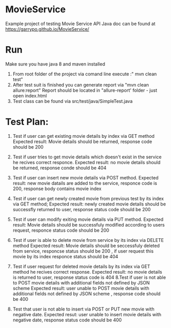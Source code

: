 # MovieService
Example project of testing Movie Service API
Java doc can be found at https://garrypo.github.io/MovieService/

# Run
Make sure you have java 8 and maven installed 
1. From root folder of the project via comand line execute :" mvn clean test"
2. After test suit is finished you can generate report via "mvn clean allure:report"
Report should be located in "allure-report' folder - just open index.html
3. Test class can be found via src/test/java/SimpleTest.java


# Test Plan:

1. Test if user can get existing movie details by index via GET method
  Expected result: Movie details should be returned, response code should be 200
  
2. Test if user tries to get movie details which doesn't exist in the service he recives correct responce.
   Expected result: no movie details should be returned, response conde should be 404
   
3. Test if user can insert new movie details via POST method.
    Expected result: new movie datails are added to the service, responce code is 200, response body contains movie index
    
4. Test if user can get newly created movie from previous test by its index via GET method;
    Expected result: newly created movie details should be successfly returned to user, response status code should be 200
5. Test if user can modify exiting movie details via PUT method.
    Expected result: Movie details should be successfuly modified according to users request, responce status code should be 200
6. Test if user is able to delete movie from service by its index via DELETE method
    Expected result: Movie details should be seccessfuly deleted from service, responcse status should be 200 , if user request this movie by its index responce status should be 404

7. Test if user request for deleted movie details by its index via GET method he recives correct response.
    Expected result: no movie details is returned to user, response status code is 404
8.Test if user is not able to POST movie details with additional fields not defined by JSON scheme 
  Expected result: user unable to POST movie details with additional fields not defined by JSON scheme , response code should be 400
9. Test that user is not able to insert via POST or PUT new movie with negative date.
    Expected resut: user unable to insert movie details with negative date, response status code should be 400 

  
    
